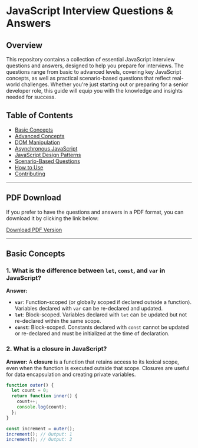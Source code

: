 # JavaScript Interview Questions & Answers

## Overview

This repository contains a collection of essential JavaScript interview questions and answers, designed to help you prepare for interviews. The questions range from basic to advanced levels, covering key JavaScript concepts, as well as practical scenario-based questions that reflect real-world challenges. Whether you're just starting out or preparing for a senior developer role, this guide will equip you with the knowledge and insights needed for success.

## Table of Contents

- [Basic Concepts](#basic-concepts)
- [Advanced Concepts](#advanced-concepts)
- [DOM Manipulation](#dom-manipulation)
- [Asynchronous JavaScript](#asynchronous-javascript)
- [JavaScript Design Patterns](#javascript-design-patterns)
- [Scenario-Based Questions](#scenario-based-questions)
- [How to Use](#how-to-use)
- [Contributing](#contributing)

---

## PDF Download

If you prefer to have the questions and answers in a PDF format, you can download it by clicking the link below:

[Download PDF Version]('./javascript/oTH3heB6aoQAsxZ4qugorM.pdf')

---

## Basic Concepts

### 1. What is the difference between `let`, `const`, and `var` in JavaScript?

**Answer:**
- **`var`**: Function-scoped (or globally scoped if declared outside a function). Variables declared with `var` can be re-declared and updated.
- **`let`**: Block-scoped. Variables declared with `let` can be updated but not re-declared within the same scope.
- **`const`**: Block-scoped. Constants declared with `const` cannot be updated or re-declared and must be initialized at the time of declaration.

### 2. What is a closure in JavaScript?

**Answer:**
A **closure** is a function that retains access to its lexical scope, even when the function is executed outside that scope. Closures are useful for data encapsulation and creating private variables.

```javascript
function outer() {
  let count = 0;
  return function inner() {
    count++;
    console.log(count);
  };
}

const increment = outer();
increment(); // Output: 1
increment(); // Output: 2
